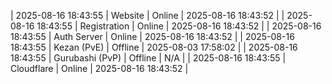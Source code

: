| 2025-08-16 18:43:55 | Website | Online | 2025-08-16 18:43:52 |
| 2025-08-16 18:43:55 | Registration | Online | 2025-08-16 18:43:52 |
| 2025-08-16 18:43:55 | Auth Server | Online | 2025-08-16 18:43:52 |
| 2025-08-16 18:43:55 | Kezan (PvE) | Offline | 2025-08-03 17:58:02 |
| 2025-08-16 18:43:55 | Gurubashi (PvP) | Offline | N/A |
| 2025-08-16 18:43:55 | Cloudflare | Online | 2025-08-16 18:43:52 |
